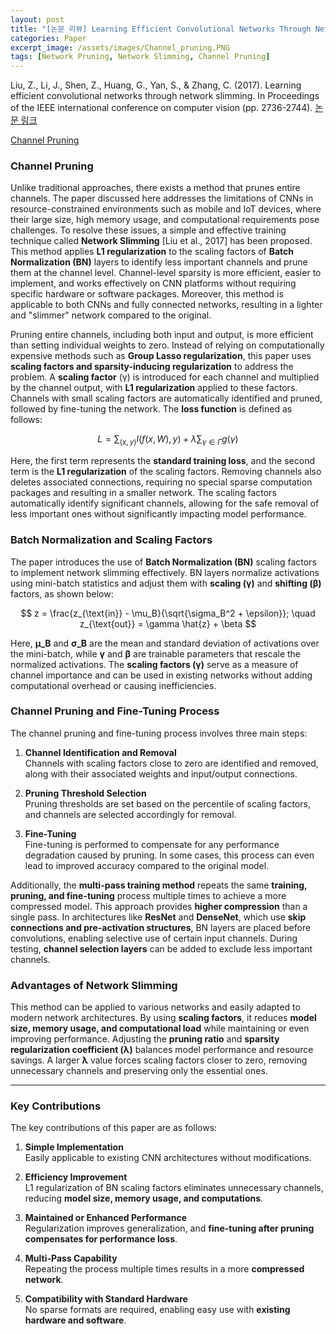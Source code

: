 ```yaml
---
layout: post
title: "[논문 리뷰] Learning Efficient Convolutional Networks Through Network Slimming"
categories: Paper
excerpt_image: /assets/images/Channel_pruning.PNG
tags: [Network Pruning, Network Slimming, Channel Pruning]
---
```


Liu, Z., Li, J., Shen, Z., Huang, G., Yan, S., & Zhang, C. (2017). Learning efficient convolutional networks through network slimming. In Proceedings of the IEEE international conference on computer vision (pp. 2736-2744). [논문 링크](https://openaccess.thecvf.com/content_iccv_2017/html/Liu_Learning_Efficient_Convolutional_ICCV_2017_paper.html
)

[Channel Pruning](/assets/images/Channel_pruning.PNG)

### Channel Pruning

Unlike traditional approaches, there exists a method that prunes entire channels. The paper discussed here addresses the limitations of CNNs in resource-constrained environments such as mobile and IoT devices, where their large size, high memory usage, and computational requirements pose challenges. To resolve these issues, a simple and effective training technique called **Network Slimming** [Liu et al., 2017] has been proposed. This method applies **L1 regularization** to the scaling factors of **Batch Normalization (BN)** layers to identify less important channels and prune them at the channel level. Channel-level sparsity is more efficient, easier to implement, and works effectively on CNN platforms without requiring specific hardware or software packages. Moreover, this method is applicable to both CNNs and fully connected networks, resulting in a lighter and "slimmer" network compared to the original.

Pruning entire channels, including both input and output, is more efficient than setting individual weights to zero. Instead of relying on computationally expensive methods such as **Group Lasso regularization**, this paper uses **scaling factors and sparsity-inducing regularization** to address the problem. A **scaling factor** (γ) is introduced for each channel and multiplied by the channel output, with **L1 regularization** applied to these factors. Channels with small scaling factors are automatically identified and pruned, followed by fine-tuning the network. The **loss function** is defined as follows:

$$
L = \sum_{(x, y)} l(f(x, W), y) + \lambda \sum_{\gamma \in \Gamma} g(\gamma)
$$

Here, the first term represents the **standard training loss**, and the second term is the **L1 regularization** of the scaling factors. Removing channels also deletes associated connections, requiring no special sparse computation packages and resulting in a smaller network. The scaling factors automatically identify significant channels, allowing for the safe removal of less important ones without significantly impacting model performance.

### **Batch Normalization and Scaling Factors**
The paper introduces the use of **Batch Normalization (BN)** scaling factors to implement network slimming effectively. BN layers normalize activations using mini-batch statistics and adjust them with **scaling (γ)** and **shifting (β)** factors, as shown below:

$$
z = \frac{z_{\text{in}} - \mu_B}{\sqrt{\sigma_B^2 + \epsilon}}; \quad z_{\text{out}} = \gamma \hat{z} + \beta
$$

Here, **μ_B** and **σ_B** are the mean and standard deviation of activations over the mini-batch, while **γ** and **β** are trainable parameters that rescale the normalized activations. The **scaling factors (γ)** serve as a measure of channel importance and can be used in existing networks without adding computational overhead or causing inefficiencies.

### **Channel Pruning and Fine-Tuning Process**
The channel pruning and fine-tuning process involves three main steps:

1. **Channel Identification and Removal**  
   Channels with scaling factors close to zero are identified and removed, along with their associated weights and input/output connections.

2. **Pruning Threshold Selection**  
   Pruning thresholds are set based on the percentile of scaling factors, and channels are selected accordingly for removal.

3. **Fine-Tuning**  
   Fine-tuning is performed to compensate for any performance degradation caused by pruning. In some cases, this process can even lead to improved accuracy compared to the original model.

Additionally, the **multi-pass training method** repeats the same **training, pruning, and fine-tuning** process multiple times to achieve a more compressed model. This approach provides **higher compression** than a single pass. In architectures like **ResNet** and **DenseNet**, which use **skip connections and pre-activation structures**, BN layers are placed before convolutions, enabling selective use of certain input channels. During testing, **channel selection layers** can be added to exclude less important channels.

### **Advantages of Network Slimming**
This method can be applied to various networks and easily adapted to modern network architectures. By using **scaling factors**, it reduces **model size, memory usage, and computational load** while maintaining or even improving performance. Adjusting the **pruning ratio** and **sparsity regularization coefficient (λ)** balances model performance and resource savings. A larger **λ** value forces scaling factors closer to zero, removing unnecessary channels and preserving only the essential ones.

---

### **Key Contributions**
The key contributions of this paper are as follows:

1. **Simple Implementation**  
   Easily applicable to existing CNN architectures without modifications.

2. **Efficiency Improvement**  
   L1 regularization of BN scaling factors eliminates unnecessary channels, reducing **model size, memory usage, and computations**.

3. **Maintained or Enhanced Performance**  
   Regularization improves generalization, and **fine-tuning after pruning compensates for performance loss**.

4. **Multi-Pass Capability**  
   Repeating the process multiple times results in a more **compressed network**.

5. **Compatibility with Standard Hardware**  
   No sparse formats are required, enabling easy use with **existing hardware and software**.

